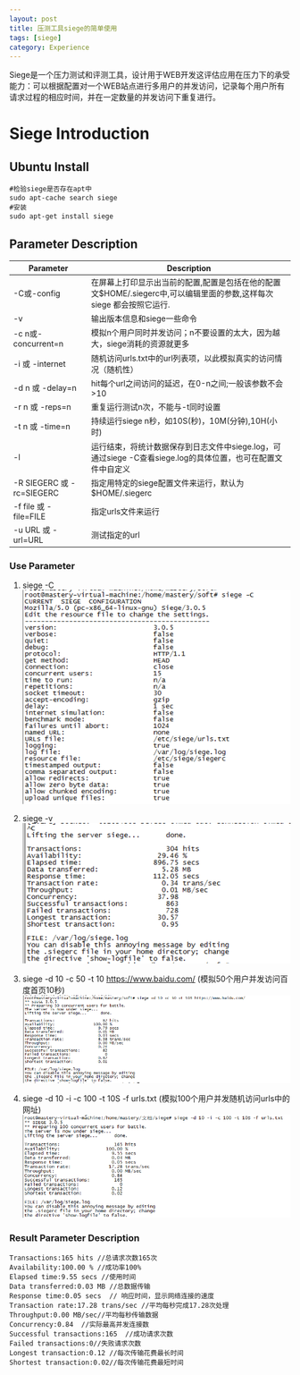 ```yaml
---
layout: post
title: 压测工具siege的简单使用
tags: [siege]
category: Experience
---
```


Siege是一个压力测试和评测工具，设计用于WEB开发这评估应用在压力下的承受能力：可以根据配置对一个WEB站点进行多用户的并发访问，记录每个用户所有请求过程的相应时间，并在一定数量的并发访问下重复进行。

<!--more-->

# Siege Introduction #


## Ubuntu Install ##

    #检验siege是否存在apt中 
    sudo apt-cache search siege
    #安装
    sudo apt-get install siege


## Parameter Description ##

| Parameter   | Description
| ----------  | -----------
| -C或-config | 在屏幕上打印显示出当前的配置,配置是包括在他的配置文$HOME/.siegerc中,可以编辑里面的参数,这样每次siege 都会按照它运行. 
| -v  | 输出版本信息和siege一些命令
| -c n或-concurrent=n | 模拟n个用户同时并发访问；n不要设置的太大，因为越大，siege消耗的资源就更多
| -i 或 -internet | 随机访问urls.txt中的url列表项，以此模拟真实的访问情况（随机性）
| -d n 或 -delay=n | hit每个url之间访问的延迟，在0-n之间;一般该参数不会>10
| -r n 或 -reps=n | 重复运行测试n次，不能与-t同时设置
| -t n 或 -time=n | 持续运行siege n秒，如10S(秒)，10M(分钟),10H(小时)
| -l | 运行结束，将统计数据保存到日志文件中siege.log，可通过siege -C查看siege.log的具体位置，也可在配置文件中自定义
| -R SIEGERC 或 -rc=SIEGERC | 指定用特定的siege配置文件来运行，默认为$HOME/.siegerc
| -f file 或 -file=FILE | 指定urls文件来运行
| -u URL 或 -url=URL | 测试指定的url

### Use Parameter ##
1. siege -C
![siege -C](/images/siege/siege_c.png)

2. siege -v
![siege -v](/images/siege/siege_v.png)

3. siege -d 10 -c 50 -t 10 https://www.baidu.com/ (模拟50个用户并发访问百度首页10秒)
![结果3](/images/siege/siege_url.png)

4.  siege -d 10 -i -c 100 -t 10S -f urls.txt (模拟100个用户并发随机访问urls中的网址)
![结果4](/images/siege/siege_file.png)

### Result Parameter Description ##

	Transactions:165 hits //总请求次数165次
	Availability:100.00 % //成功率100%
	Elapsed time:9.55 secs //使用时间
	Data transferred:0.03 MB //总数据传输
	Response time:0.05 secs  // 响应时间，显示网络连接的速度
	Transaction rate:17.28 trans/sec //平均每秒完成17.28次处理
	Throughput:0.00 MB/sec//平均每秒传输数据
	Concurrency:0.84  //实际最高并发连接数
	Successful transactions:165  //成功请求次数
	Failed transactions:0//失败请求次数
	Longest transaction:0.12 //每次传输花费最长时间
	Shortest transaction:0.02//每次传输花费最短时间

